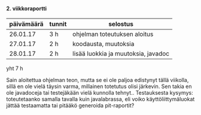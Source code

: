 
#### 2. viikkoraportti


päivämäärä | tunnit | selostus |
---------|------------|-------------
26.01.17 | 3 h | ohjelman toteutuksen aloitus
27.01.17 | 2 h | koodausta, muutoksia
28.01.17 | 2 h | lisää luokkia ja muutoksia, javadoc
yht 7 h


Sain aloitettua ohjelman teon, mutta se ei ole paljoa edistynyt tällä viikolla, sillä en ole vielä täysin varma, millainen totetutus olisi järkevin. Sen takia en ole javadoceja tai testejäkään vielä kunnolla tehnyt.. Testauksesta kysymys: toteutetaanko samalla tavalla kuin javalabrassa, eli voiko käyttöliittymäluokat jättää testaamatta tai pitääkö generoida pit-raportit?
